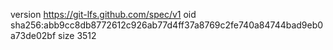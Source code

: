 version https://git-lfs.github.com/spec/v1
oid sha256:abb9cc8db8772612c926ab77d4ff37a8769c2fe740a84744bad9eb0a73de02bf
size 3512
